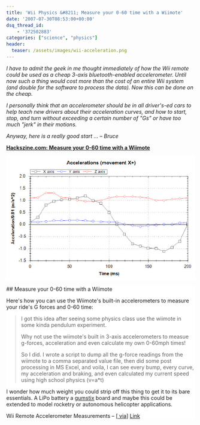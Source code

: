 ```yaml
---
title: 'Wii Physics &#8211; Measure your 0-60 time with a Wiimote'
date: '2007-07-30T08:53:00+00:00'
dsq_thread_id:
    - '372502883'
categories: ["science", "physics"]
header:
  teaser: /assets/images/wii-acceleration.png
---
```


*I have to admit the geek in me thought immediately of how the Wii remote could be used as a cheap 3-axis bluetooth-enabled accelerometer. Until now such a thing would cost more than the cost of an entire Wii system (and double for the software to process the data). Now this can be done on the cheap.*

*I personally think that an accelerometer should be in all driver's-ed cars to help teach new drivers about their acceleration curves, and how to start, stop, and turn without exceeding a certain number of "Gs" or have too much "jerk" in their motions.*

*Anyway, here is a really good start … – Bruce*

[**Hackszine.com: Measure your 0-60 time with a Wiimote**](https://makezine.com/article/technology/measure-your-060-time-with-a-w)

![Image](/assets/images/wii-acceleration.png)

<div style="background-color: #fff">## Measure your 0-60 time with a Wiimote 

Here's how you can use the Wiimote's built-in accelerometers to measure your ride's G forces and 0-60 time:

> I got this idea after seeing some physics class use the wiimote in some kinda pendulum experiment.
> 
>  Why not use the wiimote's built in 3-axis accelerometers to measue g-forces, acceleration and even calculate my own 0-60mph times!
> 
>  So I did. I wrote a script to dump all the g-force readings from the wiimote to a comma separated value file, then did some post processing in MS Excel, and voila, I can see every bump, every curve, my acceleration and braking, and even calculated my current speed using high school physics (v=a\*t)

I wonder how much weight you could strip off this thing to get it to its bare essentials. A LiPo battery a [gumstix](http://gumstix.com/) board and maybe this could be extended to model rocketry or autonomous helicopter applications.

Wii Remote Accelerometer Measurements – \[[ via](http://www.hackaday.com/2007/07/28/wiimote-car-accelerometer/)\] [Link](http://forums.vwvortex.com/zerothread?id=3362586)

</div>